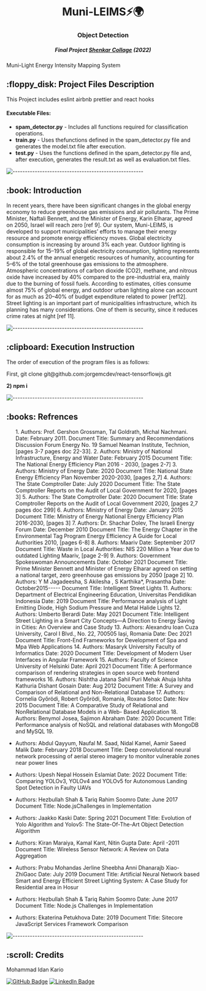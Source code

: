 <h1 align="center"> Muni-LEIMS⚡🌍 </h1>
<h3 align="center"> Object Detection </h3>
<h5 align="center"> Final Project <a href="https://www.shenkar.ac.il/he">Shenkar Collage</a> (2022) </h5>

<p>Muni-Light	Energy Intensity  Mapping System </p>

<h2> :floppy_disk: Project Files Description</h2>

<p>This Project includes eslint airbnb prettier and react hooks </p>
<h4>Executable Files:</h4>
<ul>
  <li><b>spam_detector.py</b> - Includes all functions required for classification operations.</li>
  <li><b>train.py</b> - Uses thefunctions defined in the spam_detector.py file and generates the model.txt file after execution.</li>
  <li><b>test.py</b> - Uses the functions defined in the spam_detector.py file and, after execution, generates the result.txt as well as evaluation.txt files.</li>
</ul>


![-----------------------------------------------------](https://raw.githubusercontent.com/andreasbm/readme/master/assets/lines/rainbow.png)

<h2> :book: Introduction</h2>

<p>In recent years, there have been significant changes in the global energy economy to reduce greenhouse gas emissions and air pollutants.
The Prime Minister, Naftali Bennett, and the Minister of Energy, Karin Elharar, agreed on 2050, Israel will reach zero [ref 9].
Our system, Muni-LEIMS, is developed to support municipalities’ efforts to manage their energy resource and promote energy efficiency moves.
Global electricity consumption is increasing by around 3% each year. Outdoor lighting is responsible for 15–19% of global electricity consumption, lighting represents about 2.4% of the annual energetic resources of humanity, accounting for 5–6% of the total greenhouse gas emissions to the atmosphere. Atmospheric concentrations of carbon dioxide (CO2), methane, and nitrous oxide have increased by 40% compared to the pre-industrial era, mainly due to the burning of fossil fuels. According to estimates, cities consume almost 75% of global energy, and outdoor urban lighting alone can account for as much as 20–40% of budget expenditure related to power [ref12].
Street lighting is an important part of municipalities infrastructure, which its planning has many considerations. One of them is security, since it reduces crime rates at night [ref 11].

![-----------------------------------------------------](https://raw.githubusercontent.com/andreasbm/readme/master/assets/lines/rainbow.png)

<h2> :clipboard: Execution Instruction</h2>
<p>The order of execution of the program files is as follows:</p>
<p>First, git clone git@github.com:jorgemcdev/react-tensorflowjs.git
</p>
<p><b>2) npm i</b></p>

![-----------------------------------------------------](https://raw.githubusercontent.com/andreasbm/readme/master/assets/lines/rainbow.png)

<h2> :books: Refrences</h2>
<ul>
1.	Authors: Prof. Gershon Grossman, Tal Goldrath, Michal Nachmani.
Date: February 2011.
Document Title: Summary and Recommendations Discussion Forum Energy No. 19 Samuel Neaman Institute, Technion,  [pages 3-7 pages doc 22-33].
2.	Authors: Ministry of National Infrastructure, Energy and Water
Date: February 2015
Document Title: The National Energy Efficiency Plan 2016 - 2030, [pages 2-7]
3.	Authors: Ministry of Energy
Date: 2020
Document Title: National State Energy Efficiency Plan November 2020-2030, [pages 2,7]
4.	Authors: The State Comptroller
Date: July 2020
Document Title: The State Comptroller Reports on the Audit of Local Government for 2020, [pages 3]
5.	Authors: The State Comptroller
Date: 2020
Document Title: State Comptroller Reports on the Audit of Local Government 2020,   [pages 2,7 pages doc 299]
6.	Authors: Ministry of Energy
Date: January 2015
Document Title: Ministry of Energy National Energy Efficiency Plan 2016-2030, [pages 3]
7.	Authors: Dr. Shachar Dolev, The Israeli Energy Forum
Date: December 2010
Document Title: The Energy Chapter in the Environmental Tag Program Energy Efficiency A Guide for Local Authorities 2010, [pages 6-8]
8.	Authors: Maariv
Date: September 2017
Document Title: Waste in Local Authorities: NIS 220 Million a Year due to outdated Lighting Maariv, [page 2-9]
9.	Authors: Government Spokeswoman Announcements
Date: October 2021
Document Title: Prime Minister Bennett and Minister of Energy Elharar agreed on setting a national target, zero greenhouse gas emissions by 2050 [page 2]
10.	Authors: Y M Jagadeesha, S Akilesha , S Karthika*, Prasantha
Date: October2015-----
Document Title: Intelligent Street Lights 
11.	Authors: Department of Electrical Engineering Education, Universitas Pendidikan Indonesia
Date: 2019
Document Title: Performance analysis of Light Emitting Diode, High Sodium Pressure and Metal Halide Lights
12.	Authors: Umberto Berardi
Date: May 2021
Document Title: Intelligent Street Lighting in a Smart City Concepts—A Direction to Energy Saving in Cities: An Overview and Case Study
13.	Authors: Alexandru Ioan Cuza University, Carol I Blvd., No. 22, 700505 Iași, Romania
Date: Dec 2021
Document Title: Front-End Frameworks for Development of Spa and Mpa Web Applications
14.	Authors: Masaryk University Faculty of Informatics
Date: 2020
Document Title: Development of Modern User Interfaces in Angular Framework
15.	Authors: Faculty of Science University of Helsinki
Date: April 2021
Document Title: A performance comparison of rendering strategies in open source web frontend frameworks
16.	Authors: Nishtha Jatana Sahil Puri Mehak Ahuja Ishita Kathuria Dishant Gosain
Date: Aug 2012
Document Title: A Survey and Comparison of Relational and Non-Relational Database
17.	Authors: Cornelia Győrödi, Robert Győrödi,  Romania, Roxana Sotoc
Date: Nov 2015
Document Title: A Comparative Study of Relational and NonRelational Database Models in a Web- Based Application
18.	Authors: Benymol Josea, Sajimon Abraham
Date: 2020
Document Title: Performance analysis of NoSQL and relational databases with MongoDB and MySQL
19.

  <li><p>
  Authors: Abdul Qayyum, Naufal M. Saad, Nidal Kamel, Aamir Saeed Malik
Date: February 2018
Document Title: Deep convolutional neural network processing of aerial stereo imagery to
monitor vulnerable zones near power lines
  </p>
     
  </li>
  <li><p>Authors: Upesh Nepal Hossein Eslamiat
Date: 2022
Document Title: Comparing YOLOv3, YOLOv4 and YOLOv5 for Autonomous Landing Spot Detection in Faulty UAVs</p>
  </li>
  <li><p>Authors: Hezbullah  Shah  &  Tariq  Rahim  Soomro
Date: June 2017
Document Title: Node.jsChallenges in Implementation</p>
  </li>
  <li><p>Authors: Jaakko Kaski
Date: Spring 2021
Document Title: Evolution of Yolo Algorithm and Yolov5: The State-Of-The-Art Object Detection Algorithm</p>
  </li>
  <li><p>	Authors: Kiran Maraiya, Kamal Kant, Nitin Gupta
Date: April -2011
Document Title: Wireless Sensor Network: A Review on Data Aggregation
</p>
  </li>
  <li><p>Authors: Prabu Mohandas Jerline Sheebha Anni Dhanarajb Xiao-ZhiGaoc 
Date: July 2019
Document Title: Artificial Neural Network based Smart and Energy Efficient Street Lighting System: A Case Study for Residential area in Hosur</p>
  </li>
    <li><p>
    Authors: Hezbullah Shah & Tariq Rahim Soomro
Date: June 2017
Document Title: Node.js Challenges in Implementation
    </p>
  </li>
      <li><p>	Authors: Ekaterina Petukhova
Date: 2019
Document Title: Sitecore JavaScript Services Framework Comparison
    </p>
  </li>
</ul>

![-----------------------------------------------------](https://raw.githubusercontent.com/andreasbm/readme/master/assets/lines/rainbow.png)

<!-- CREDITS -->
<h2 id="credits"> :scroll: Credits</h2>

Mohammad Idan Kario 

[![GitHub Badge](https://img.shields.io/badge/GitHub-100000?style=for-the-badge&logo=github&logoColor=white)](https://github.com/idankario)
[![LinkedIn Badge](https://img.shields.io/badge/LinkedIn-0077B5?style=for-the-badge&logo=linkedin&logoColor=white)](https://www.linkedin.com/in/idan-kario/)